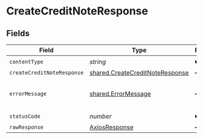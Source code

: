 # CreateCreditNoteResponse


## Fields

| Field                                                                              | Type                                                                               | Required                                                                           | Description                                                                        |
| ---------------------------------------------------------------------------------- | ---------------------------------------------------------------------------------- | ---------------------------------------------------------------------------------- | ---------------------------------------------------------------------------------- |
| `contentType`                                                                      | *string*                                                                           | :heavy_check_mark:                                                                 | N/A                                                                                |
| `createCreditNoteResponse`                                                         | [shared.CreateCreditNoteResponse](../../models/shared/createcreditnoteresponse.md) | :heavy_minus_sign:                                                                 | Success                                                                            |
| `errorMessage`                                                                     | [shared.ErrorMessage](../../models/shared/errormessage.md)                         | :heavy_minus_sign:                                                                 | The request made is not valid.                                                     |
| `statusCode`                                                                       | *number*                                                                           | :heavy_check_mark:                                                                 | N/A                                                                                |
| `rawResponse`                                                                      | [AxiosResponse](https://axios-http.com/docs/res_schema)                            | :heavy_minus_sign:                                                                 | N/A                                                                                |